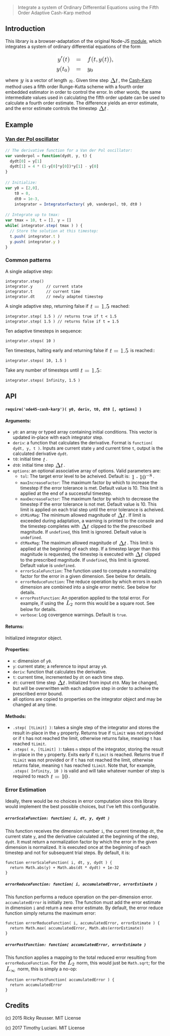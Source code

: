 > Integrate a system of Ordinary Differential Equations using the Fifth Order Adaptive Cash-Karp method

## Introduction

This library is a browser-adaptation of the original Node-JS [module](https://github.com/onorinbejasus/ode45-cash-karp), which integrates a system of ordinary differential equations of the form

<p align="center"><img alt="&bsol;begin&lcub;eqnarray&midast;&rcub; y&apos;&lpar;t&rpar; &amp;&equals;&amp; f&lpar;t&comma; y&lpar;t&rpar;&rpar;&comma; &bsol;&bsol; y&lpar;t&lowbar;0&rpar; &amp;&equals;&amp; y&lowbar;0 &bsol;end&lcub;eqnarray&midast;&rcub;" valign="middle" src="docs/images/begineqnarray-yt-ft-yt-yt_0-y_0-endeqnarray-0298eae3db.png" width="187" height="61"></p>

where <img alt="y" valign="middle" src="docs/images/y-720f311276.png" width="14.5" height="20"> is a vector of length <img alt="n" valign="middle" src="docs/images/n-9baedbc330.png" width="16" height="16">. Given time step <img alt="&bsol;Delta t" valign="middle" src="docs/images/delta-t-a20a5fe4f2.png" width="28" height="16">, the [Cash-Karp](https://en.wikipedia.org/wiki/Cash%E2%80%93Karp_method) method uses a fifth order Runge-Kutta scheme with a fourth order embedded estimator in order to control the error. In other words, the same intermediate values used in calculating the fifth order update can be used to calculate a fourth order estimate. The difference yields an error estimate, and the error estimate controls the timestep <img alt="&bsol;Delta t" valign="middle" src="docs/images/delta-t-a20a5fe4f2.png" width="28" height="16">.

## Example

### [Van der Pol oscillator](https://en.wikipedia.org/wiki/Van_der_Pol_oscillator)

```javascript
// The derivative function for a Van der Pol oscillator:
var vanderpol = function(dydt, y, t) {
  dydt[0] = y[1]
  dydt[1] = 4 * (1-y[0]*y[0])*y[1] - y[0]
}

// Initialize:
var y0 = [2,0],
    t0 = 0,
    dt0 = 1e-3,
    integrator = IntegratorFactory( y0, vanderpol, t0, dt0 )

// Integrate up to tmax:
var tmax = 10, t = [], y = []
while( integrator.step( tmax ) ) {
  // Store the solution at this timestep:
  t.push( integrator.t )
  y.push( integrator.y )
}
```

### Common patterns

A single adaptive step:
```
integrator.step()
integrator.y      // current state
integrator.t      // current time
integrator.dt     // newly adapted timestep
```

A single adaptive step, returning false if <img alt="t&equals;1&period;5" valign="middle" src="docs/images/t15-27f16b808b.png" width="63.5" height="16"> reached:
```
integrator.step( 1.5 ) // returns true if t < 1.5
integrator.step( 1.5 ) // returns false if t = 1.5
```

Ten adaptive timesteps in sequence:
```
integrator.steps( 10 )
```

Ten timesteps, halting early and returning false if <img alt="t&equals;1&period;5" valign="middle" src="docs/images/t15-27f16b808b.png" width="63.5" height="16"> is reached::
```
integrator.steps( 10, 1.5 )
```

Take any number of timesteps until <img alt="t&equals;1&period;5" valign="middle" src="docs/images/t15-27f16b808b.png" width="63.5" height="16">:
```
integrator.steps( Infinity, 1.5 )
```

## API

#### `require('ode45-cash-karp')( y0, deriv, t0, dt0 [, options] )`
#### Arguments:
- `y0`: an array or typed array containing initial conditions. This vector is updated in-place with each integrator step.
- `deriv`: a function that calculates the derivative. Format is `function( dydt, y, t )`. Inputs are current state `y` and current time `t`, output is the calculated derivative `dydt`.
- `t0`: initial time <img alt="t" valign="middle" src="docs/images/t-fc93da6f4d.png" width="11.5" height="16">.
- `dt0`: initial time step <img alt="&bsol;Delta t" valign="middle" src="docs/images/delta-t-a20a5fe4f2.png" width="28" height="16">.
- `options`: an optional associative array of options. Valid parameters are:
  - `tol`: The target error level to be acheived. Default is: <img alt="1 &bsol;cdot 10&Hat;&lcub;-8&rcub;" valign="middle" src="docs/images/1-cdot-10-8-9ceae48083.png" width="70" height="20">.
  - `maxIncreaseFactor`: The maximum factor by which to increase the timestep if the error tolerance is met. Default value is 10. This limit is applied at the end of a successful timestep.
  - `maxDecreaseFactor`: The maximum factor by which to decrease the timestep if the error tolerance is not met. Default value is 10. This limit is applied on each trial step until the error tolerance is acheived.
  - `dtMinMag`: The minimum allowed magnitude of <img alt="&bsol;Delta t" valign="middle" src="docs/images/delta-t-a20a5fe4f2.png" width="28" height="16">. If limit is exceeded during adaptation, a warning is printed to the console and the timestep completes with <img alt="&bsol;Delta t" valign="middle" src="docs/images/delta-t-a20a5fe4f2.png" width="28" height="16"> clipped to the the prescribed magnitude. If `undefined`, this limit is ignored. Default value is `undefined`.
  - `dtMaxMag`: The maximum allowed magnitude of <img alt="&bsol;Delta t" valign="middle" src="docs/images/delta-t-a20a5fe4f2.png" width="28" height="16">. This limit is applied at the beginning of each step. If a timestep larger than this magnitude is requested, the timestep is executed with <img alt="&bsol;Delta t" valign="middle" src="docs/images/delta-t-a20a5fe4f2.png" width="28" height="16"> clipped to the prescribed magnitude. If `undefined`, this limit is ignored. Default value is `undefined`.
  - `errorScaleFunction`: The function used to compute a normalizing factor for the error in a given dimension. See below for details.
  - `errorReduceFunction`: The reduce operation by which errors in each dimension are combined into a single error metric. See below for details.
  - `errorPostFunction`: An operation applied to the total error. For example, if using the <img alt="L&lowbar;2" valign="middle" src="docs/images/l_2-23fd536b11.png" width="26.5" height="19"> norm this would be a square root. See below for details.
  - `verbose`: Log covergence warnings. Default is `true`.

#### Returns:
Initialized integrator object.

#### Properties:
- `n`: dimension of `y0`.
- `y`: current state; a reference to input array `y0`.
- `deriv`: function that calculates the derivative.
- `t`: current time, incremented by `dt` on each time step.
- `dt`: current time step <img alt="&bsol;Delta t" valign="middle" src="docs/images/delta-t-a20a5fe4f2.png" width="28" height="16">. Initialized from input `dt0`. May be changed, but will be overwritten with each adaptive step in order to acheive the prescribed error bound.
- all options are copied to properties on the integrator object and may be changed at any time.

#### Methods:
- `.step( [tLimit] )`: takes a single step of the integrator and stores the result in-place in the `y` property. Returns true if `tLimit` was not provided or if `t` has not reached the limit, otherwise returns false, meaning `t` has reached `tLimit`.
- `.steps( n, [tLimit] )`: takes `n` steps of the integrator, storing the result in-place in the `y` property. Exits early if `tLimit` is reached. Returns true if `tLimit` was not provided or if `t` has not reached the limit, otherwise returns false, meaning `t` has reached `tLimit`. Note that, for example, `.steps( Infinity, 10 )` is valid and will take whatever number of step is required to reach <img alt="t&equals;10" valign="middle" src="docs/images/t10-b3a7f6176e.png" width="58" height="16">.

### Error Estimation
Ideally, there would be no choices in error computation since this library would implement the best possible choices, but I've left this configurable.

##### `errorScaleFunction: function( i, dt, y, dydt )`
This function receives the dimension number `i`, the current timestep `dt`, the current state `y`, and the derivative calculated at the beginning of the step, `dydt`. It must return a normalization factor by which the error in the given dimension is normalized. It is executed once at the beginning of each timestep and not for subsequent trial steps. By default, it is:

```
function errorScaleFunction( i, dt, y, dydt ) {
  return Math.abs(y) + Math.abs(dt * dydt) + 1e-32
}
```

##### `errorReduceFunction: function( i, accumulatedError, errorEstimate )`
This function performs a reduce operation on the per-dimension error. `accumulatedError` is initially zero. The function must add the error estimate in dimension `i` and return a new error estimate. By default, the error reduce function simply returns the maximum error:

```
function errorReduceFunction( i, accumulatedError, errorEstimate ) {
  return Math.max( accumulatedError, Math.abs(errorEstimate))
}
```

##### `errorPostFunction: function( accumulatedError, errorEstimate )`
This function applies a mapping to the total reduced error resulting from `errorReduceFunction`. For the <img alt="L&lowbar;2" valign="middle" src="docs/images/l_2-23fd536b11.png" width="26.5" height="19"> norm, this would just be `Math.sqrt`; for the <img alt="L&lowbar;&bsol;infty" valign="middle" src="docs/images/l_infty-c904452e37.png" width="34.5" height="19"> norm, this is simply a no-op:

```
function errorPostFunction( accumulatedError ) {
  return accumulatedError
}
```

## Credits

(c) 2015 Ricky Reusser. MIT License

(c) 2017 Timothy Luciani. MIT License